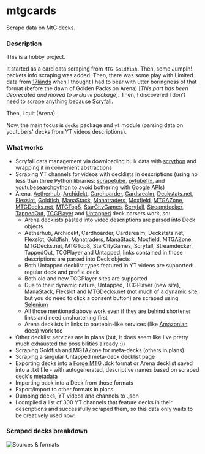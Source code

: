 # mtgcards
Scrape data on MtG decks.

### Description

This is a hobby project.

It started as a card data scraping from `MTG Goldfish`. Then, some JumpIn! packets info scraping 
was added. Then, there was some play with Limited data from [17lands](https://www.17lands.com) when 
I thought I had to bear with utter boringness of that format (before the dawn of Golden Packs on 
Arena) [_This part has been deprecated and moved to `archive` package_]. Then, I discovered I 
don't need to scrape anything because [Scryfall](https://scryfall.com).

Then, I quit (Arena).

Now, the main focus is `decks` package and `yt` module (parsing data on youtubers' decks from YT videos 
descriptions).

### What works

* Scryfall data management via downloading bulk data with 
  [scrython](https://github.com/NandaScott/Scrython) and wrapping it in convenient abstractions
* Scraping YT channels for videos with decklists in descriptions (using no less than three Python 
  libraries: [scrapetube](https://github.com/dermasmid/scrapetube), 
  [pytubefix](https://github.com/JuanBindez/pytubefix), and 
  [youtubesearchpython](https://github.com/alexmercerind/youtube-search-python) to avoid bothering 
  with Google APIs)
* Arena, [Aetherhub](https://aetherhub.com), [Archidekt](https://archidekt.com), [Cardhoarder](https://www.cardhoarder.com), 
  [Cardsrealm](https://mtg.cardsrealm.com/en-us/), [Deckstats.net](https://deckstats.net), 
  [Flexslot](https://flexslot.gg), [Goldfish](https://www.mtggoldfish.com), [ManaStack](https://manastack.com/home), 
  [Manatraders](https://www.manatraders.com), [Moxfield](https://www.moxfield.com), [MTGAZone](https://mtgazone.com), 
  [MTGDecks.net](https://mtgdecks.net), [MTGTop8](https://mtgtop8.com/index), [StarCityGames](https://starcitygames.com), 
  [Scryfall](https://scryfall.com), [Streamdecker](https://www.streamdecker.com/landing), [TappedOut](https://tappedout.net), 
  [TCGPlayer](https://infinite.tcgplayer.com) and [Untapped](https://mtga.untapped.gg) deck parsers 
  work, so:
    * Arena decklists pasted into video descriptions are parsed into Deck objects
    * Aetherhub, Archidekt, Cardhoarder, Cardsrealm, Deckstats.net, Flexslot, Goldfish, 
      Manatraders, ManaStack, Moxfield, MTGAZone, MTGDecks.net, MTGTop8, StarCityGames, Scryfall, 
      Streamdecker, TappedOut, TCGPlayer and Untapped, links contained in those descriptions are 
      parsed into Deck objects
    * Both Untapped decklist types featured in YT videos are supported: regular deck and profile deck
    * Both old and new TCGPlayer sites are supported
    * Due to their dynamic nature, Untapped, TCGPlayer (new site), ManaStack, Flexslot and 
      MTGDecks.net (not much of a dynamic site, but you do need to click a consent button) are 
      scraped using [Selenium](https://github.com/SeleniumHQ/Selenium)
    * All those mentioned above work even if they are behind shortener links and need unshortening first
    * Arena decklists in links to pastebin-like services (like 
      [Amazonian](https://www.youtube.com/@Amazonian) does) work too
* Other decklist services are in plans (but, it does seem like I've pretty much exhausted the possibilities already :))
* Scraping Goldfish and MGTAZone for meta-decks (others in plans)
* Scraping a singular Untapped meta-deck decklist page
* Exporting decks into a [Forge MTG](https://github.com/Card-Forge/forge) .dck format or Arena 
  decklist saved into a .txt file - with autogenerated, descriptive names based on scraped deck's 
  metadata
* Importing back into a Deck from those formats
* Export/import to other formats in plans
* Dumping decks, YT videos and channels to .json
* I compiled a list of 300 YT channels that feature decks in their descriptions and successfully scraped them, 
  so this data only waits to be creatively used now!

### Scraped decks breakdown

![Sources & formats](https://i.ibb.co/rysMvJY/image.png)

